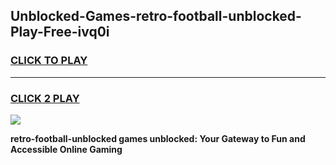 
## Unblocked-Games-retro-football-unblocked-Play-Free-ivq0i
<h3>
<a href="https://premium76.site?title=retro-football-unblocked&ref=23A">CLICK TO PLAY</a></h3>
<hr>

<h3>
<a href="https://premium76.site?title=retro-football-unblocked&ref=23A">CLICK 2 PLAY</a>
  
</h3>

<a href="https://premium76.site?title=retro-football-unblocked&ref=23A"><img src="https://clearcache.store/games.png"></a>


**retro-football-unblocked games unblocked: Your Gateway to Fun and Accessible Online Gaming**
